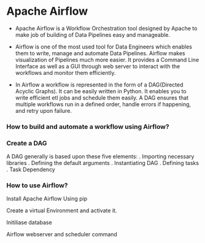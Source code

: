 # Apache Airflow #
- Apache Airflow is a Workflow Orchestration tool designed by Apache to make job of building of Data Pipelines easy and manageable.

- Airflow is one of the most used tool for Data Engineers which enables them to write, manage and automate Data Pipelines. Airflow makes visualization of Pipelines much more easier. It provides a Command Line Interface as well as a GUI through web server to interact with the workflows and monitor them efficiently.

- In Airflow a workflow is represented in the form of a DAG(Directed Acyclic Graphs). It can be easily written in Python. It enables you to write efficient etl jobs and schedule them easily. A DAG ensures that multiple workflows run in a defined order, handle errors if happening, and retry upon failure.

### How to build and automate a workflow using Airflow?

### Create a DAG
  A DAG generally is based upon these five elements: 
.   Importing necessary libraries
.   Defining the default arguments 
.   Instantiating DAG
.   Defining tasks
.   Task Dependency

### How to use Airflow?

Install Apache Airflow Using pip

Create a virtual Environment and activate it.

Initiliase database 

Airflow webserver and scheduler command
